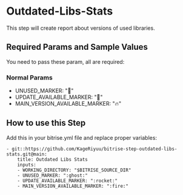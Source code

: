 # Outdated-Libs-Stats

This step will create report about versions of used libraries.


## Required Params and Sample Values

You need to pass these param, all are required:

### Normal Params
- UNUSED_MARKER:                    ":ghost:"
- UPDATE_AVAILABLE_MARKER:          ":rocket:"
- MAIN_VERSION_AVAILABLE_MARKER:    ":fire:"

## How to use this Step

Add this in your bitrise.yml file and replace proper variables:

```
- git::https://github.com/KageRiyuu/bitrise-step-outdated-libs-stats.git@main:
    title: Outdated Libs Stats
    inputs:
    - WORKING_DIRECTORY: "$BITRISE_SOURCE_DIR"
    - UNUSED_MARKER: ":ghost:"
    - UPDATE_AVAILABLE_MARKER: ":rocket:"
    - MAIN_VERSION_AVAILABLE_MARKER: ":fire:"
```